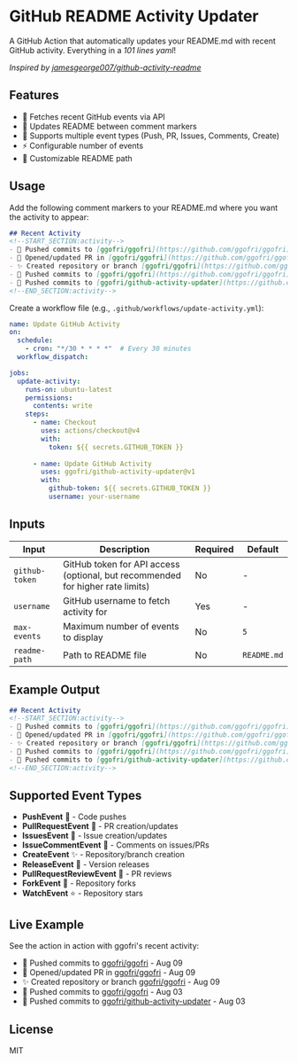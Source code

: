 # GitHub README Activity Updater

A GitHub Action that automatically updates your README.md with recent GitHub activity. Everything in a _101 lines yaml_!

*Inspired by [jamesgeorge007/github-activity-readme](https://github.com/jamesgeorge007/github-activity-readme)*

## Features

- 🚀 Fetches recent GitHub events via API
- 📝 Updates README between comment markers
- 🎯 Supports multiple event types (Push, PR, Issues, Comments, Create)
- ⚡ Configurable number of events
- 🔧 Customizable README path

## Usage

Add the following comment markers to your README.md where you want the activity to appear:

```markdown
## Recent Activity
<!--START_SECTION:activity-->
- 🚀 Pushed commits to [ggofri/ggofri](https://github.com/ggofri/ggofri) - Aug 09
- 🔄 Opened/updated PR in [ggofri/ggofri](https://github.com/ggofri/ggofri) - Aug 09
- ✨ Created repository or branch [ggofri/ggofri](https://github.com/ggofri/ggofri) - Aug 09
- 🚀 Pushed commits to [ggofri/ggofri](https://github.com/ggofri/ggofri) - Aug 03
- 🚀 Pushed commits to [ggofri/github-activity-updater](https://github.com/ggofri/github-activity-updater) - Aug 03
<!--END_SECTION:activity-->
```

Create a workflow file (e.g., `.github/workflows/update-activity.yml`):

```yaml
name: Update GitHub Activity
on:
  schedule:
    - cron: "*/30 * * * *"  # Every 30 minutes
  workflow_dispatch:

jobs:
  update-activity:
    runs-on: ubuntu-latest
    permissions:
      contents: write
    steps:
      - name: Checkout
        uses: actions/checkout@v4
        with:
          token: ${{ secrets.GITHUB_TOKEN }}
      
      - name: Update GitHub Activity
        uses: ggofri/github-activity-updater@v1
        with:
          github-token: ${{ secrets.GITHUB_TOKEN }}
          username: your-username
```

## Inputs

| Input | Description | Required | Default |
|-------|-------------|----------|---------|
| `github-token` | GitHub token for API access (optional, but recommended for higher rate limits) | No | - |
| `username` | GitHub username to fetch activity for | Yes | - |
| `max-events` | Maximum number of events to display | No | `5` |
| `readme-path` | Path to README file | No | `README.md` |

## Example Output

```markdown
## Recent Activity
<!--START_SECTION:activity-->
- 🚀 Pushed commits to [ggofri/ggofri](https://github.com/ggofri/ggofri) - Aug 09
- 🔄 Opened/updated PR in [ggofri/ggofri](https://github.com/ggofri/ggofri) - Aug 09
- ✨ Created repository or branch [ggofri/ggofri](https://github.com/ggofri/ggofri) - Aug 09
- 🚀 Pushed commits to [ggofri/ggofri](https://github.com/ggofri/ggofri) - Aug 03
- 🚀 Pushed commits to [ggofri/github-activity-updater](https://github.com/ggofri/github-activity-updater) - Aug 03
<!--END_SECTION:activity-->
```

## Supported Event Types

- **PushEvent** 🚀 - Code pushes
- **PullRequestEvent** 🔄 - PR creation/updates
- **IssuesEvent** 🐛 - Issue creation/updates
- **IssueCommentEvent** 💬 - Comments on issues/PRs
- **CreateEvent** ✨ - Repository/branch creation
- **ReleaseEvent** 🎉 - Version releases
- **PullRequestReviewEvent** 👀 - PR reviews
- **ForkEvent** 🍴 - Repository forks
- **WatchEvent** ⭐ - Repository stars

## Live Example

See the action in action with ggofri's recent activity:

<!--START_SECTION:activity-->
- 🚀 Pushed commits to [ggofri/ggofri](https://github.com/ggofri/ggofri) - Aug 09
- 🔄 Opened/updated PR in [ggofri/ggofri](https://github.com/ggofri/ggofri) - Aug 09
- ✨ Created repository or branch [ggofri/ggofri](https://github.com/ggofri/ggofri) - Aug 09
- 🚀 Pushed commits to [ggofri/ggofri](https://github.com/ggofri/ggofri) - Aug 03
- 🚀 Pushed commits to [ggofri/github-activity-updater](https://github.com/ggofri/github-activity-updater) - Aug 03
<!--END_SECTION:activity-->

## License

MIT
